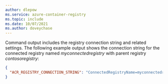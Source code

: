 ```yaml
---
author: dlepow
ms.service: azure-container-registry
ms.topic: include
ms.date: 10/07/2021
ms.author: doveychase
---
```

Command output includes the registry connection string and related settings. The following example output shows the connection string for the connected registry named *myconnectedregistry* with parent registry *contosoregistry*:

```json
{
  "ACR_REGISTRY_CONNECTION_STRING": "ConnectedRegistryName=myconnectedregistry;SyncTokenName=myconnectedregistry-sync-token;SyncTokenPassword=xxxxxxxxxxxxxxxx;ParentGatewayEndpoint=contosoregistry.eastus.data.azurecr.io;ParentEndpointProtocol=https"
}
```
